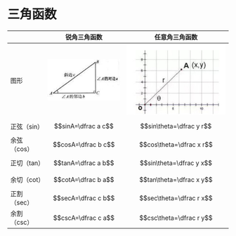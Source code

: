 # 三角函数

|  | 锐角三角函数 | 任意角三角函数 |
| --- | --- | --- |
| 图形 | ![](/.gitbook/assets/sjx.jpg) | ![](/.gitbook/assets/rysj.jpg) |
| 正弦（sin） | $$sinA=\dfrac a c$$ | $$sin\theta=\dfrac y r$$ |
| 余弦（cos） | $$cosA=\dfrac b c$$ | $$cos\theta=\dfrac x r$$ |
| 正切（tan） | $$tanA=\dfrac a b$$ | $$sin\theta=\dfrac y x$$ |
| 余切（cot） | $$cotA=\dfrac b a$$ | $$tan\theta=\dfrac x y$$ |
| 正割（sec） | $$secA=\dfrac c b$$ | $$sec\theta=\dfrac r x$$ |
| 余割（csc） | $$cscA=\dfrac c a$$ | $$csc\theta=\dfrac r y$$ |



